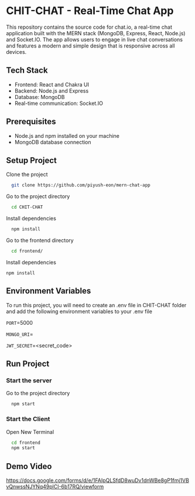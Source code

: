 
# CHIT-CHAT - Real-Time Chat App

This repository contains the source code for chat.io, a real-time chat application built with the MERN stack (MongoDB, Express, React, Node.js) and Socket.IO. The app allows users to engage in live chat conversations and features a modern and simple design that is responsive across all devices.

## Tech Stack

- Frontend: React and Chakra UI
- Backend: Node.js and Express
- Database: MongoDB
- Real-time communication: Socket.IO

## Prerequisites

- Node.js and npm installed on your machine
- MongoDB database connection
## Setup Project

Clone the project

```bash
  git clone https://github.com/piyush-eon/mern-chat-app
```

Go to the project directory

```bash
  cd CHIT-CHAT
```

Install dependencies

```bash
  npm install
```
Go to the frontend directory
```bash
  cd frontend/
```
  Install dependencies
  ```
  npm install
```


  
    
## Environment Variables

To run this project, you will need to create an .env file in CHIT-CHAT folder and add the following environment variables to your .env file

`PORT`=5000

`MONGO_URI`=<your-mongodb-connection-uri>

`JWT_SECRET`=<secret_code>


## Run Project
### Start the server
Go to the project directory

```bash
  npm start
```
### Start the Client
  Open New Terminal 
```bash
  cd frontend
  npm start
```

## Demo Video 

https://docs.google.com/forms/d/e/1FAIpQLSfdD8wuDv1dnWBe8gP1fmj1VBvQnwssNJYNq49plCI-6b17RQ/viewform
